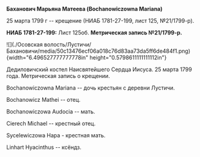 **Баханович Марьяна Матеева (Bochanowiczowna Mariana)**

25 марта 1799 г -- крещение (НИАБ 1781-27-199, лист 125, №21/1799-р).

**НИАБ 1781-27-199:** Лист 125об. **Метрическая запись №21/1799-р.**

![](./Осовская волость/Лустичи/Бахановичи/media/50c13476ecf06a018c76d83aa73da5ff6de484f1.png){width="6.496527777777778in"
height="0.5798611111111112in"}

Дедиловичский костел Наисвятейшего Сердца Иисуса. 25 марта 1799 года.
Метрическая запись о крещении.

Bochanowiczowna Mariana -- дочь крестьян с деревни Лустичи.

Bochanowicz Mathei -- отец.

Bochanowiczowa Audocia -- мать.

Cierech Michael -- крестный отец.

Sycelewiczowa Hapa - крестная мать.

Linhart Hyacinthus -- ксёндз.

